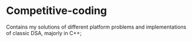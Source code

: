 # Competitive-coding
Contains my solutions of different platform problems and implementations of classic DSA, majorly in C++;

